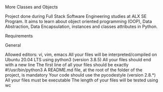 More Classes and Objects


Project done during Full Stack Software Engineering studies at ALX SE Program. It aims to learn about object oriented programming (OOP), Data Abstraction, Data Encapsulation, instances and classes attributes in Python.



Requirements


General


Allowed editors: vi, vim, emacs
All your files will be interpreted/compiled on Ubuntu 20.04 LTS using python3 (version 3.8.5)
All your files should end with a new line
The first line of all your files should be exactly #!/usr/bin/python3
A README.md file, at the root of the folder of the project, is mandatory
Your code should use the pycodestyle (version 2.8.*)
All your files must be executable
The length of your files will be tested using wc
